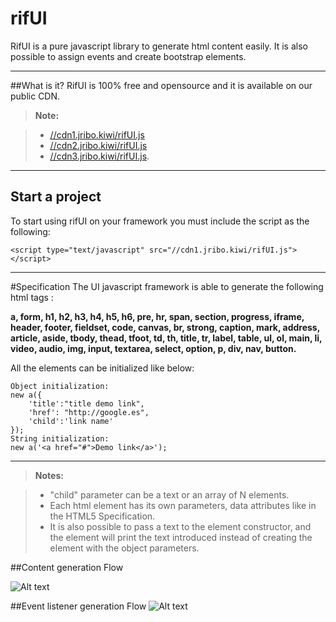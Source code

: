rifUI
===================
RifUI is a pure javascript library to generate html content easily. It is also possible to assign events and create bootstrap elements.

----------
##What is it?
RifUI is 100% free and opensource and it is available on our public CDN.

> **Note:**

> - [//cdn1.jribo.kiwi/rifUI.js](http://cdn1.jribo.kiwi/rifUI.js)
> -  [//cdn2.jribo.kiwi/rifUI.js](http://cdn2.jribo.kiwi/rifUI.js)
> -  [//cdn3.jribo.kiwi/rifUI.js](http://cdn3.jribo.kiwi/rifUI.js).

----------
##  Start a project

To start using rifUI on your framework you must include the script as the following:

```
<script type="text/javascript" src="//cdn1.jribo.kiwi/rifUI.js"></script>
```
----------
#Specification
The UI javascript framework is able to generate the following html tags :

**a, form, h1, h2, h3, h4, h5, h6, pre, hr, span, section, progress, iframe, header, footer, fieldset, code, canvas, br, strong, caption, mark, address, article, aside, tbody, thead, tfoot, td, th, title, tr, label, table, ul, ol, main, li, video, audio, img, input, textarea, select, option, p, div, nav, button.**

All the elements can be initialized like below:
```
Object initialization:
new a({
	'title':"title demo link",
	'href': "http://google.es",
	'child':'link name'
});
String initialization:
new a('<a href="#">Demo link</a>');
```
----------
> **Notes:**

> - "child" parameter can be a text or an array of N elements.
> - Each html element has its own parameters, data attributes like in the HTML5 Specification.
> - It is also possible to pass a text to the element constructor, and the element will print the text introduced instead of creating the element with the object parameters.

##Content generation Flow

![Alt text](http://jribo.kiwi/contents.png )

##Event listener generation Flow
![Alt text](http://jribo.kiwi/events.png )

